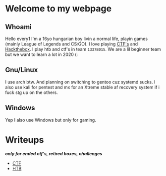 # Welcome to my webpage


## Whoami

   Hello every1 I'm a 16yo hungarian boy livin a normal life, playin games (mainly League of Legends and CS:GO).
   I love playing [CTF's](https://ctftime.org/team/107200) and [Hackthebox](https://www.hackthebox.eu/profile/112519).
   I play htb and ctf's in team `1337B01S`. We are a lil beginner team but we want to learn a lot in 2020 (:

## Gnu/Linux

I use arch btw.
And planning on switching to gentoo cuz systemd sucks.
I also use kali for pentest and mx for an Xtreme stable af recovery system if i fuck stg up on the others.

## Windows

Yep I also use Windows but only for gaming.


# Writeups

***only for ended ctf's, retired boxes, challenges***

- [CTF](writeups/ctf)
- [HTB](writeups/htb)
